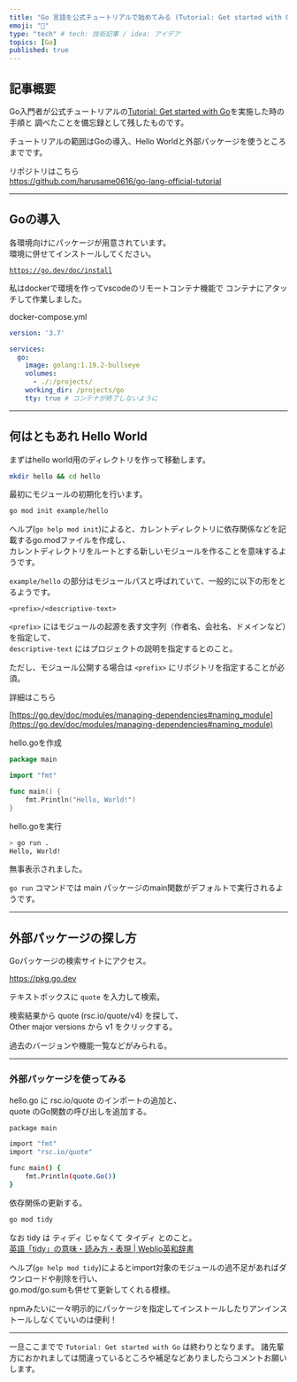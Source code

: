 ```yaml
---
title: "Go 言語を公式チュートリアルで始めてみる (Tutorial: Get started with Go)"
emoji: "🔰"
type: "tech" # tech: 技術記事 / idea: アイデア
topics: [Go]
published: true
---
```


## 記事概要

Go入門者が公式チュートリアルの[Tutorial: Get started with Go](https://go.dev/doc/tutorial/getting-started)を実施した時の手順と 
調べたことを備忘録として残したものです。  

チュートリアルの範囲はGoの導入、Hello Worldと外部パッケージを使うところまでです。

リポジトリはこちら  
https://github.com/harusame0616/go-lang-official-tutorial

--- 

## Goの導入

各環境向けにパッケージが用意されています。  
環境に併せてインストールしてください。  

[`https://go.dev/doc/install`](https://go.dev/doc/install)

私はdockerで環境を作ってvscodeのリモートコンテナ機能で 
コンテナにアタッチして作業しました。

docker-compose.yml
```yml
version: '3.7'

services:
  go:
    image: golang:1.19.2-bullseye
    volumes:
      - ./:/projects/
    working_dir: /projects/go
    tty: true # コンテナが終了しないように
```

---

## 何はともあれ Hello World
まずはhello world用のディレクトリを作って移動します。

```sh
mkdir hello && cd hello
```

最初にモジュールの初期化を行います。

```sh
go mod init example/hello
```

ヘルプ(`go help mod init`)によると、カレントディレクトリに依存関係などを記載するgo.modファイルを作成し、  
カレントディレクトリをルートとする新しいモジュールを作ることを意味するようです。  

`example/hello` の部分はモジュールパスと呼ばれていて、一般的に以下の形をとるようです。

`<prefix>/<descriptive-text>`

`<prefix>` にはモジュールの起源を表す文字列（作者名、会社名、ドメインなど）を指定して、  
`descriptive-text` にはプロジェクトの説明を指定するとのこと。

ただし、モジュール公開する場合は `<prefix>` にリポジトリを指定することが必須。

詳細はこちら

[https://go.dev/doc/modules/managing-dependencies#naming_module](https://go.dev/doc/modules/managing-dependencies#naming_module)


hello.goを作成

```go
package main

import "fmt"

func main() {
	fmt.Println("Hello, World!")
}
```

hello.goを実行

```bash
> go run .
Hello, World!
```

無事表示されました。

`go run` コマンドでは main パッケージのmain関数がデフォルトで実行されるようです。

---

## 外部パッケージの探し方

Goパッケージの検索サイトにアクセス。

https://pkg.go.dev

テキストボックスに `quote` を入力して検索。  

検索結果から quote (rsc.io/quote/v4) を探して、  
Other major versions から v1 をクリックする。  

過去のバージョンや機能一覧などがみられる。  

---

### 外部パッケージを使ってみる

hello.go に rsc.io/quote のインポートの追加と、  
quote のGo関数の呼び出しを追加する。

```bash
package main

import "fmt"
import "rsc.io/quote"

func main() {
	fmt.Println(quote.Go())
}
```

依存関係の更新する。

```bash
go mod tidy
```

なお tidy は ティディ じゃなくて タイディ とのこと。  
[英語「tidy」の意味・読み方・表現 | Weblio英和辞書](https://ejje.weblio.jp/content/tidy)

ヘルプ(`go help mod tidy`)によるとimport対象のモジュールの過不足があればダウンロードや削除を行い、  
go.mod/go.sumも併せて更新してくれる模様。

npmみたいに一々明示的にパッケージを指定してインストールしたりアンインストールしなくていいのは便利！


---

一旦ここまでで `Tutorial: Get started with Go` は終わりとなります。
諸先輩方におかれましては間違っているところや補足などありましたらコメントお願いします。
